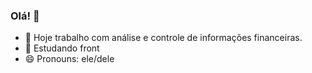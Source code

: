 ### Olá! 👋

- 🔭 Hoje trabalho com análise e controle de informações financeiras.
- 🌱 Estudando front
- 😄 Pronouns: ele/dele


